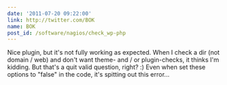 ```yaml
---
date: '2011-07-20 09:22:00'
link: http://twitter.com/BOK
name: BOK
post_id: /software/nagios/check_wp-php
---
```


Nice plugin, but it's not fully working as expected.
When I check a dir (not domain / web) and don't want theme- and / or plugin-checks, it thinks I'm kidding.
But that's a quit valid question, right? :)
Even when set these options to "false" in the code, it's spitting out this error...